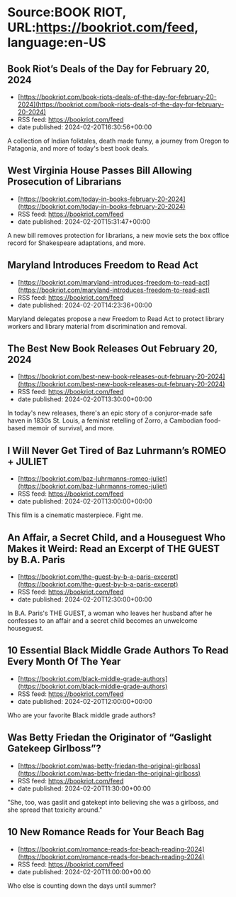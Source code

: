 # Source:BOOK RIOT, URL:https://bookriot.com/feed, language:en-US

## Book Riot’s Deals of the Day for February 20, 2024
 - [https://bookriot.com/book-riots-deals-of-the-day-for-february-20-2024](https://bookriot.com/book-riots-deals-of-the-day-for-february-20-2024)
 - RSS feed: https://bookriot.com/feed
 - date published: 2024-02-20T16:30:56+00:00

A collection of Indian folktales, death made funny, a journey from Oregon to Patagonia, and more of today's best book deals.

## West Virginia House Passes Bill Allowing Prosecution of Librarians
 - [https://bookriot.com/today-in-books-february-20-2024](https://bookriot.com/today-in-books-february-20-2024)
 - RSS feed: https://bookriot.com/feed
 - date published: 2024-02-20T15:31:47+00:00

A new bill removes protection for librarians, a new movie sets the box office record for Shakespeare adaptations, and more.

## Maryland Introduces Freedom to Read Act
 - [https://bookriot.com/maryland-introduces-freedom-to-read-act](https://bookriot.com/maryland-introduces-freedom-to-read-act)
 - RSS feed: https://bookriot.com/feed
 - date published: 2024-02-20T14:23:36+00:00

Maryland delegates propose a new Freedom to Read Act to protect library workers and library material from discrimination and removal.

## The Best New Book Releases Out February 20, 2024
 - [https://bookriot.com/best-new-book-releases-out-february-20-2024](https://bookriot.com/best-new-book-releases-out-february-20-2024)
 - RSS feed: https://bookriot.com/feed
 - date published: 2024-02-20T13:30:00+00:00

In today's new releases, there's an epic story of a conjuror-made safe haven in 1830s St. Louis, a feminist retelling of Zorro, a Cambodian food-based memoir of survival, and more.

## I Will Never Get Tired of Baz Luhrmann’s ROMEO + JULIET
 - [https://bookriot.com/baz-luhrmanns-romeo-juliet](https://bookriot.com/baz-luhrmanns-romeo-juliet)
 - RSS feed: https://bookriot.com/feed
 - date published: 2024-02-20T13:00:00+00:00

This film is a cinematic masterpiece. Fight me.

## An Affair, a Secret Child, and a Houseguest Who Makes it Weird: Read an Excerpt of THE GUEST by B.A. Paris
 - [https://bookriot.com/the-guest-by-b-a-paris-excerpt](https://bookriot.com/the-guest-by-b-a-paris-excerpt)
 - RSS feed: https://bookriot.com/feed
 - date published: 2024-02-20T12:30:00+00:00

In B.A. Paris's THE GUEST, a woman who leaves her husband after he confesses to an affair and a secret child becomes an unwelcome houseguest.

## 10 Essential Black Middle Grade Authors To Read Every Month Of The Year
 - [https://bookriot.com/black-middle-grade-authors](https://bookriot.com/black-middle-grade-authors)
 - RSS feed: https://bookriot.com/feed
 - date published: 2024-02-20T12:00:00+00:00

Who are your favorite Black middle grade authors?

## Was Betty Friedan the Originator of “Gaslight Gatekeep Girlboss”?
 - [https://bookriot.com/was-betty-friedan-the-original-girlboss](https://bookriot.com/was-betty-friedan-the-original-girlboss)
 - RSS feed: https://bookriot.com/feed
 - date published: 2024-02-20T11:30:00+00:00

"She, too, was gaslit and gatekept into believing she was a girlboss, and she spread that toxicity around."

## 10 New Romance Reads for Your Beach Bag
 - [https://bookriot.com/romance-reads-for-beach-reading-2024](https://bookriot.com/romance-reads-for-beach-reading-2024)
 - RSS feed: https://bookriot.com/feed
 - date published: 2024-02-20T11:00:00+00:00

Who else is counting down the days until summer?

